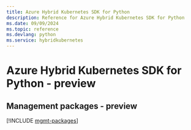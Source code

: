 ```yaml
---
title: Azure Hybrid Kubernetes SDK for Python
description: Reference for Azure Hybrid Kubernetes SDK for Python
ms.date: 09/09/2024
ms.topic: reference
ms.devlang: python
ms.service: hybridkubernetes
---
```

# Azure Hybrid Kubernetes SDK for Python - preview

## Management packages - preview
[!INCLUDE [mgmt-packages](hybrid-kubernetes-mgmt-index.md)]